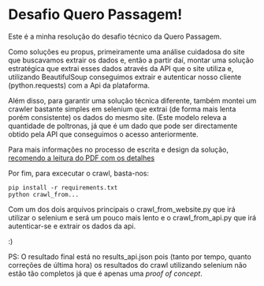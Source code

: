 # Desafio Quero Passagem!

Este é a minha resolução do desafio técnico da Quero Passagem.

Como soluções eu propus, primeiramente uma análise cuidadosa do site que buscavamos extrair os dados e, então
a partir daí, montar uma solução estratégica que extrai esses dados através da API que o site utiliza e, utilizando BeautifulSoup
conseguimos extrair e autenticar nosso cliente (python.requests) com a Api da plataforma.

Além disso, para garantir uma solução técnica diferente, também montei um crawler bastante simples em selenium que extrai (de forma mais lenta
porém consistente) os dados do mesmo site. (Este modelo releva a quantidade de poltronas, já que é um dado que pode ser directamente obtido pela API que conseguimos o acesso anteriormente.

Para mais informações no processo de escrita e design da solução, [recomendo a leitura do PDF com os detalhes](https://github.com/BrunoMarinhoM/Desafio-Quero-Passagem/blob/main/Teste%20Quero%20Passagem.pdf)

Por fim, para excecutar o crawl, basta-nos:

```
pip install -r requirements.txt
python crawl_from...
```

Com um dos dois arquivos principais o crawl_from_website.py que irá utilizar o selenium e será um pouco mais lento
e o crawl_from_api.py que irá autenticar-se e extrair os dados da api.

:)

PS: O resultado final está no results_api.json pois (tanto por tempo, quanto correções de última hora) os resultados 
do crawl utilizando selenium não estão tão completos já que é apenas uma _proof of concept_.
